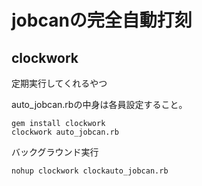 # jobcanの完全自動打刻

## clockwork
定期実行してくれるやつ

auto_jobcan.rbの中身は各員設定すること。

```
gem install clockwork
clockwork auto_jobcan.rb
```


バックグラウンド実行

```
nohup clockwork clockauto_jobcan.rb
```
